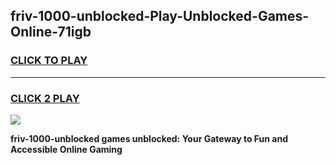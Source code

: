 
## friv-1000-unblocked-Play-Unblocked-Games-Online-71igb
<h3>
<a href="https://premium76.site?title=friv-1000-unblocked&ref=25A">CLICK TO PLAY</a></h3>
<hr>

<h3>
<a href="https://premium76.site?title=friv-1000-unblocked&ref=25A">CLICK 2 PLAY</a>
  
</h3>

<a href="https://premium76.site?title=friv-1000-unblocked&ref=25A"><img src="https://clearcache.store/games.png"></a>


**friv-1000-unblocked games unblocked: Your Gateway to Fun and Accessible Online Gaming**
